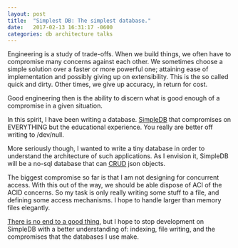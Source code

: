 ```yaml
---
layout: post
title:  "Simplest DB: The simplest database."
date:   2017-02-13 16:31:17 -0600
categories: db architecture talks
---
```


Engineering is a study of trade-offs. When we build things, we often have to compromise many concerns against each other. We sometimes choose a simple solution over a faster or more powerful one; attaining ease of implementation and possibly giving up on extensibility. This is the so called quick and dirty. Other times, we give up accuracy, in return for cost.

Good engineering then is the ability to discern what is good enough of a compromise in a given situation.

In this spirit, I have been writing a database. [SimpleDB](https://github.com/machira/SimpleDB) that compromises on EVERYTHING but the educational experience. You really are better off writing to /dev/null.

More seriously though, I wanted to write a tiny database in order to understand the architecture of such applications. As I envision it, SimpleDB will be a no-sql database that can [CRUD](https://en.wikipedia.org/wiki/Create,_read,_update_and_delete) json objects.

The biggest compromise so far is that I am not designing for concurrent access. With this out of the way, we should be able dispose of ACI of the ACID concerns. So my task is only really writing some stuff to a file, and defining some access mechanisms. I hope to handle larger than memory files elegantly.

[There is no end to a good thing](https://www.youtube.com/watch?v=BUIn24caNQs), but I hope to stop development on SimpleDB with a better understanding of: indexing, file writing, and the compromises that the databases I use make.